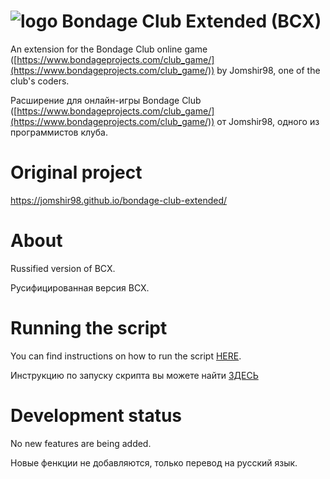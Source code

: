 # ![logo](resources/BCX_small.png)  Bondage Club Extended (BCX)

An extension for the Bondage Club online game ([https://www.bondageprojects.com/club_game/](https://www.bondageprojects.com/club_game/)) by Jomshir98, one of the club's coders.

Расширение для онлайн-игры Bondage Club ([https://www.bondageprojects.com/club_game/](https://www.bondageprojects.com/club_game/)) от Jomshir98, одного из программистов клуба.

# Original project

https://jomshir98.github.io/bondage-club-extended/

# About

Russified version of BCX.

Русифицированная версия BCX.

# Running the script

You can find instructions on how to run the script [HERE](https://shiroptr95.github.io/bondage-club-extended/).

Инструкцию по запуску скрипта вы можете найти [ЗДЕСЬ](https://shiroptr95.github.io/bondage-club-extended/)

# Development status

No new features are being added.

Новые фенкции не добавляются, только перевод на русский язык.

